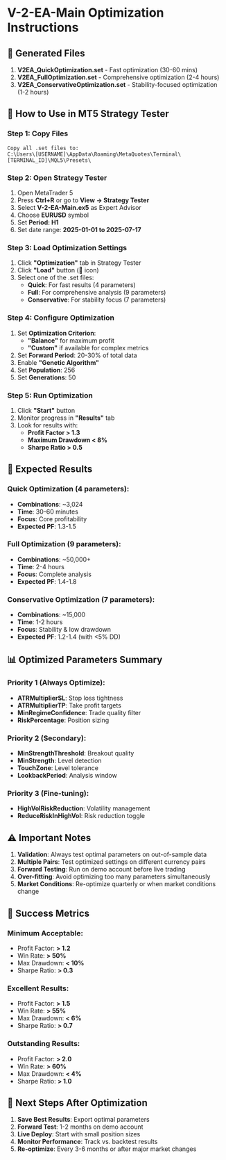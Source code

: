 # V-2-EA-Main Optimization Instructions

## 📁 Generated Files

1. **V2EA_QuickOptimization.set** - Fast optimization (30-60 mins)
2. **V2EA_FullOptimization.set** - Comprehensive optimization (2-4 hours)  
3. **V2EA_ConservativeOptimization.set** - Stability-focused optimization (1-2 hours)

## 🚀 How to Use in MT5 Strategy Tester

### Step 1: Copy Files
```
Copy all .set files to:
C:\Users\[USERNAME]\AppData\Roaming\MetaQuotes\Terminal\[TERMINAL_ID]\MQL5\Presets\
```

### Step 2: Open Strategy Tester
1. Open MetaTrader 5
2. Press **Ctrl+R** or go to **View → Strategy Tester**
3. Select **V-2-EA-Main.ex5** as Expert Advisor
4. Choose **EURUSD** symbol
5. Set **Period: H1**
6. Set date range: **2025-01-01 to 2025-07-17**

### Step 3: Load Optimization Settings
1. Click **"Optimization"** tab in Strategy Tester
2. Click **"Load"** button (📁 icon)
3. Select one of the .set files:
   - **Quick**: For fast results (4 parameters)
   - **Full**: For comprehensive analysis (9 parameters)
   - **Conservative**: For stability focus (7 parameters)

### Step 4: Configure Optimization
1. Set **Optimization Criterion**: 
   - **"Balance"** for maximum profit
   - **"Custom"** if available for complex metrics
2. Set **Forward Period**: 20-30% of total data
3. Enable **"Genetic Algorithm"**
4. Set **Population**: 256
5. Set **Generations**: 50

### Step 5: Run Optimization
1. Click **"Start"** button
2. Monitor progress in **"Results"** tab
3. Look for results with:
   - **Profit Factor > 1.3**
   - **Maximum Drawdown < 8%**
   - **Sharpe Ratio > 0.5**

## 🎯 Expected Results

### Quick Optimization (4 parameters):
- **Combinations**: ~3,024
- **Time**: 30-60 minutes
- **Focus**: Core profitability
- **Expected PF**: 1.3-1.5

### Full Optimization (9 parameters):
- **Combinations**: ~50,000+
- **Time**: 2-4 hours
- **Focus**: Complete analysis
- **Expected PF**: 1.4-1.8

### Conservative Optimization (7 parameters):
- **Combinations**: ~15,000
- **Time**: 1-2 hours
- **Focus**: Stability & low drawdown
- **Expected PF**: 1.2-1.4 (with <5% DD)

## 📊 Optimized Parameters Summary

### Priority 1 (Always Optimize):
- **ATRMultiplierSL**: Stop loss tightness
- **ATRMultiplierTP**: Take profit targets
- **MinRegimeConfidence**: Trade quality filter
- **RiskPercentage**: Position sizing

### Priority 2 (Secondary):
- **MinStrengthThreshold**: Breakout quality
- **MinStrength**: Level detection
- **TouchZone**: Level tolerance
- **LookbackPeriod**: Analysis window

### Priority 3 (Fine-tuning):
- **HighVolRiskReduction**: Volatility management
- **ReduceRiskInHighVol**: Risk reduction toggle

## ⚠️ Important Notes

1. **Validation**: Always test optimal parameters on out-of-sample data
2. **Multiple Pairs**: Test optimized settings on different currency pairs
3. **Forward Testing**: Run on demo account before live trading
4. **Over-fitting**: Avoid optimizing too many parameters simultaneously
5. **Market Conditions**: Re-optimize quarterly or when market conditions change

## 🎯 Success Metrics

### Minimum Acceptable:
- Profit Factor: **> 1.2**
- Win Rate: **> 50%**
- Max Drawdown: **< 10%**
- Sharpe Ratio: **> 0.3**

### Excellent Results:
- Profit Factor: **> 1.5**
- Win Rate: **> 55%**
- Max Drawdown: **< 6%**
- Sharpe Ratio: **> 0.7**

### Outstanding Results:
- Profit Factor: **> 2.0**
- Win Rate: **> 60%**
- Max Drawdown: **< 4%**
- Sharpe Ratio: **> 1.0**

## 🚀 Next Steps After Optimization

1. **Save Best Results**: Export optimal parameters
2. **Forward Test**: 1-2 months on demo account
3. **Live Deploy**: Start with small position sizes
4. **Monitor Performance**: Track vs. backtest results
5. **Re-optimize**: Every 3-6 months or after major market changes 